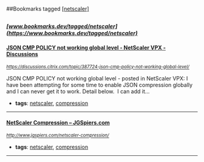 ##Bookmarks tagged [[netscaler]](https://www.bookmarks.dev?q=[netscaler])

_<sup><sup>[www.bookmarks.dev/tagged/netscaler](https://www.bookmarks.dev/tagged/netscaler)</sup></sup>_
---
#### [JSON CMP POLICY not working global level - NetScaler VPX - Discussions](https://discussions.citrix.com/topic/387724-json-cmp-policy-not-working-global-level/)
_<sup>https://discussions.citrix.com/topic/387724-json-cmp-policy-not-working-global-level/</sup>_

JSON CMP POLICY not working global level - posted in NetScaler VPX: I have been attempting for some time to enable JSON compression globally and I can never get it to work. Detail below.  I can add it...
* **tags**: [netscaler](../tagged/netscaler.md), [compression](../tagged/compression.md)
---
#### [NetScaler Compression – JGSpiers.com](http://www.jgspiers.com/netscaler-compression/)
_<sup>http://www.jgspiers.com/netscaler-compression/</sup>_

* **tags**: [netscaler](../tagged/netscaler.md), [compression](../tagged/compression.md)
---
